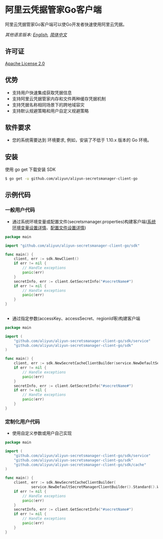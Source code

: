# 阿里云凭据管家Go客户端

阿里云凭据管家Go客户端可以使Go开发者快速使用阿里云凭据。

*其他语言版本: [English](README.md), [简体中文](README.zh-cn.md)*

## 许可证

[Apache License 2.0](https://www.apache.org/licenses/LICENSE-2.0.html)


## 优势
* 支持用户快速集成获取凭据信息
* 支持阿里云凭据管家内存和文件两种缓存凭据机制
* 支持凭据名称相同场景下的跨地域容灾
* 支持默认规避策略和用户自定义规避策略

## 软件要求

- 您的系统需要达到 环境要求, 例如，安装了不低于 1.10.x 版本的 Go 环境。

## 安装

使用 go get 下载安装 SDK

```sh
$ go get -u github.com/aliyun/aliyun-secretsmanager-client-go
```


## 示例代码
### 一般用户代码
* 通过系统环境变量或配置文件(secretsmanager.properties)构建客户端([系统环境变量设置详情](README_environment.zh-cn.md)、[配置文件设置详情](README_config.zh-cn.md))
```go
package main

import "github.com/aliyun/aliyun-secretsmanager-client-go/sdk"

func main() {
	client, err := sdk.NewClient()
	if err != nil {
		// Handle exceptions
		panic(err)
	}
	secretInfo, err := client.GetSecretInfo("#secretName#")
	if err != nil {
		// Handle exceptions
		panic(err)
	}
}
    
```
* 通过指定参数(accessKey、accessSecret、regionId等)构建客户端
```go
package main

import (
	"github.com/aliyun/aliyun-secretsmanager-client-go/sdk/service"
	"github.com/aliyun/aliyun-secretsmanager-client-go/sdk"
)

func main() {
	client, err := sdk.NewSecretCacheClientBuilder(service.NewDefaultSecretManagerClientBuilder().Standard().WithAccessKey("#accessKeyId#", "#accessKeySecret#").WithRegion("#regionId#").Build()).Build()
	if err != nil {
		// Handle exceptions
		panic(err)
	}
	secretInfo, err := client.GetSecretInfo("#secretName#")
	if err != nil {
		// Handle exceptions
		panic(err)
	}
}
```

### 定制化用户代码
* 使用自定义参数或用户自己实现
```go
package main

import (
	"github.com/aliyun/aliyun-secretsmanager-client-go/sdk/service"
	"github.com/aliyun/aliyun-secretsmanager-client-go/sdk"
    "github.com/aliyun/aliyun-secretsmanager-client-go/sdk/cache"
)

func main() {
	client, err := sdk.NewSecretCacheClientBuilder(
    		service.NewDefaultSecretManagerClientBuilder().Standard().WithAccessKey("#accessKeyId#", "#accessKeySecret#").WithRegion("#regionId#").WithBackoffStrategy(&service.FullJitterBackoffStrategy{RetryMaxAttempts: 3, RetryInitialIntervalMills: 2000, Capacity: 10000}).Build()).WithCacheSecretStrategy(cache.NewFileCacheSecretStoreStrategy("#cacheSecretPath#", true, "#salt#")).WithRefreshSecretStrategy(service.NewDefaultRefreshSecretStrategy("#jsonTTLPropertyName#")).WithCacheStage("ACSCurrent").WithSecretTTL("#secretName#", 1*60*1000).Build()
	if err != nil {
		// Handle exceptions
		panic(err)
	}
	secretInfo, err := client.GetSecretInfo("#secretName#")
	if err != nil {
		// Handle exceptions
		panic(err)
	}
}
```
